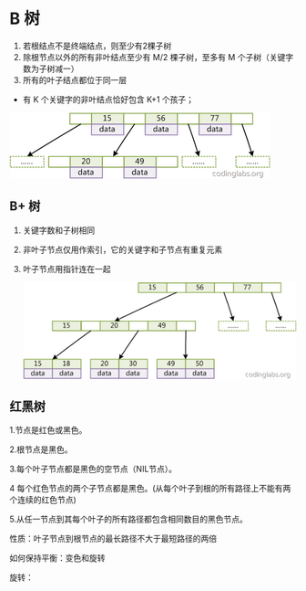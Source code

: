 # B 树

1. 若根结点不是终端结点，则至少有2棵子树
2. 除根节点以外的所有非叶结点至少有 M/2 棵子树，至多有 M 个子树（关键字数为子树减一）
3. 所有的叶子结点都位于同一层

- 有 K 个关键字的非叶结点恰好包含 K+1 个孩子；

![img](./img/687474703a2f2f64756e77752e746573742e757063646e2e6e65742f63732f64617461626173652f5244422f422d545245452e706e67)

##  B+ 树

1. 关键字数和子树相同

2. 非叶子节点仅用作索引，它的关键字和子节点有重复元素

3. 叶子节点用指针连在一起

   ![img](./img/687474703a2f2f64756e77752e746573742e757063646e2e6e65742f63732f64617461626173652f5244422f422b545245452e706e67)

## 红黑树

1.节点是红色或黑色。

2.根节点是黑色。

3.每个叶子节点都是黑色的空节点（NIL节点）。

4 每个红色节点的两个子节点都是黑色。(从每个叶子到根的所有路径上不能有两个连续的红色节点)

5.从任一节点到其每个叶子的所有路径都包含相同数目的黑色节点。



性质：叶子节点到根节点的最长路径不大于最短路径的两倍





如何保持平衡：变色和旋转



旋转：



